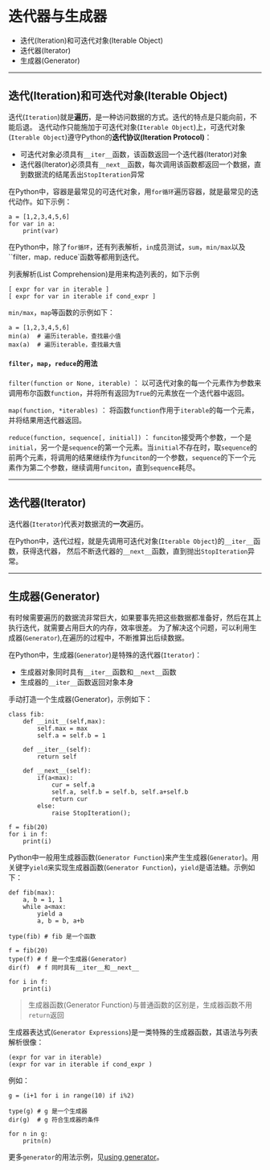 # 迭代器与生成器

+ 迭代(Iteration)和可迭代对象(Iterable Object)
+ 迭代器(Iterator)
+ 生成器(Generator)

--------------------------------------------------------------------------------
## 迭代(Iteration)和可迭代对象(Iterable Object)

迭代(`Iteration`)就是**遍历**，是一种访问数据的方式。迭代的特点是只能向前，不能后退。
迭代动作只能施加于可迭代对象(`Iterable Object`)上，可迭代对象(`Iterable Object`)遵守Python的**迭代协议(Iteration Protocol)**：

+ 可迭代对象必须具有`__iter__`函数，该函数返回一个迭代器(Iterator)对象
+ 迭代器(Iterator)必须具有`__next__`函数，每次调用该函数都返回一个数据，直到数据流的结尾丢出`StopIteration`异常

在Python中，容器是最常见的可迭代对象，用`for循环`遍历容器，就是最常见的迭代动作。如下示例：

```
a = [1,2,3,4,5,6]
for var in a:
	print(var)
```

在Python中，除了`for循环`，还有列表解析，`in`成员测试，`sum`，`min/max`以及``filter`，`map`，`reduce`函数等都用到迭代。

列表解析(List Comprehension)是用来构造列表的，如下示例

```
[ expr for var in iterable ]
[ expr for var in iterable if cond_expr ]

```

`min/max`，`map`等函数的示例如下：
```
a = [1,2,3,4,5,6]
min(a)  # 遍历iterable，查找最小值
max(a)	# 遍历iterable，查找最大值

```
#### `filter`，`map`，`reduce`的用法

`filter(function or None, iterable)` ： 以可迭代对象的每一个元素作为参数来调用布尔函数`function`，并将所有返回为`True`的元素放在一个迭代器中返回。

`map(function, *iterables)` ： 将函数`function`作用于`iterable`的每一个元素，并将结果用迭代器返回。

`reduce(function, sequence[, initial])` ： `funciton`接受两个参数，一个是`initial`，另一个是`sequence`的第一个元素。当`initial`不存在时，取`sequence`的前两个元素，将调用的结果继续作为`funciton`的一个参数，`sequence`的下一个元素作为第二个参数，继续调用`funciton`，直到`sequence`耗尽。

--------------------------------------------------------------------------------
## 迭代器(Iterator)

迭代器(`Iterator`)代表对数据流的**一次**遍历。

在Python中，迭代过程，就是先调用可迭代对象(`Iterable Object`)的`__iter__`函数，获得迭代器，
然后不断迭代器的`__next__`函数，直到抛出`StopIteration`异常。

--------------------------------------------------------------------------------
## 生成器(Generator)

有时候需要遍历的数据流非常巨大，如果要事先把这些数据都准备好，然后在其上执行迭代，就需要占用巨大的内存，效率很差。
为了解决这个问题，可以利用生成器(`Generator`),在遍历的过程中，不断推算出后续数据。

在Python中，生成器(`Generator`)是特殊的迭代器(`Iterator`)：

+ 生成器对象同时具有`__iter__`函数和`__next__`函数
+ 生成器的`__iter__`函数返回对象本身

手动打造一个生成器(Generator)，示例如下：

```
class fib:
	def __init__(self,max):
		self.max = max
		self.a = self.b = 1

	def __iter__(self):
		return self

	def __next__(self):
		if(a<max):
			cur = self.a
			self.a, self.b = self.b, self.a+self.b	
			return cur
		else:
			raise StopIteration();
	
f = fib(20)
for i in f:
	print(i)
```

Python中一般用生成器函数(`Generator Function`)来产生生成器(`Generator`)。用关键字`yield`来实现生成器函数(`Generator Function`)，`yield`是语法糖。示例如下：
```
def fib(max):
	a, b = 1, 1
	while a<max:
		yield a
		a, b = b, a+b

type(fib) # fib 是一个函数

f = fib(20)
type(f)	# f 是一个生成器(Generator)
dir(f)	# f 同时具有__iter__和__next__

for i in f:
	print(i)

```

>  生成器函数(Generator Function)与普通函数的区别是，生成器函数不用`return`返回


生成器表达式(`Generator Expressions`)是一类特殊的生成器函数，其语法与列表解析很像：
```
(expr for var in iterable)
(expr for var in iterable if cond_expr )
```

例如：
```
g = (i+1 for i in range(10) if i%2)

type(g) # g 是一个生成器
dir(g)  # g 符合生成器的条件

for n in g:
	pritn(n)
```

更多`generator`的用法示例，见[using generator](using_generator.md)。

